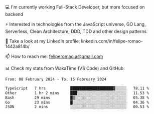 💻 I'm currently working Full-Stack Developer, but more focused on backend

⚡ Interested in technologies from the JavaScript universe, GO Lang, Serverless, Clean Architecture, DDD, TDD and other design patterns

👥 Take a look at my LinkedIn profile: linkedin.com/in/felipe-romao-1442a814b/

📫 How to reach me: feliperomao.a@gmail.com

📊 Check my stats from WakaTime (VS Code) and GitHub:

<!--START_SECTION:waka-->

```txt
From: 08 February 2024 - To: 15 February 2024

TypeScript   7 hrs           ███████████████████▓░░░░░   78.11 %
Other        1 hr 2 mins     ███░░░░░░░░░░░░░░░░░░░░░░   11.53 %
Bash         29 mins         █▒░░░░░░░░░░░░░░░░░░░░░░░   05.38 %
Go           23 mins         █░░░░░░░░░░░░░░░░░░░░░░░░   04.36 %
JSON         2 mins          ░░░░░░░░░░░░░░░░░░░░░░░░░   00.53 %
```

<!--END_SECTION:waka-->
